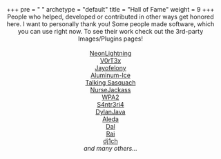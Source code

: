 +++
pre = "<i class='fas fa-trophy'></i> "
archetype = "default"
title = "Hall of Fame"
weight = 9
+++

People who helped, developed or contributed in other ways get honored here. I want to personally thank you!
Some people made software, which you can use right now. To see their work check out the 3rd-party Images/Plugins pages!
<br></br>

[NeonLightning](https://github.com/NeonLightning)

[V0rT3x](https://github.com/V0r-T3x)

[Jayofelony](https://github.com/jayofelony)

[Aluminum-Ice](https://github.com/aluminum-ice)

[Talking Sasquach](https://github.com/skizzophrenic)

[NurseJackass](https://github.com/Sniffleupagus)

[WPA2](https://github.com/wpa-2)

[S4ntr3ri4](https://www.reddit.com/u/S4nt3ri4)

[DylanJava](https://github.com/DylanJava)

[Aleda](https://github.com/renewedbullet)

[Dal](https://github.com/Fikolmij/)

[Rai](https://github.com/rai68)

[dj1ch](https://github.com/dj1ch)

_and many others..._

<style>
p {
  text-align: center;
  margin: 0;
}
</style>